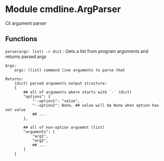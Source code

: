 Module cmdline.ArgParser
========================
Cli argument parser

Functions
---------

    
`parse(args: list) ‑> dict`
:   Gets a list from program arguments and returns parsed args
    
    Args:
        args: (list) command line arguments to parse that
    
    Returns:
        (dict) parsed arguments output structure:
        {
            ## all of arguments where starts with `-` (dict)
            "options": {
                "--option1": "value",
                "--option2": None, ## value will be None when option has not value
                ## ...
            },
    
            ## all of non-option arguemnt (list)
            "arguments": [
                "arg1",
                "arg2",
                ## ...
            ]
        }